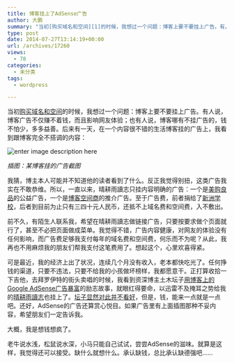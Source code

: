 ```yaml
---
title: 博客挂上了AdSense广告
author: 大鹏
summary: "当初[购买域名和空间][1]的时候，我想过一个问题：博客上要不要挂上广告。有人说，博客广告不仅赚不着钱，而且影响网友体验；也有人说，博客哪有不挂广告的，钱不怕少，多多益善。后来有一天，在一个内容很不错的生活博客挂的广告上，我看到跟博客完全不搭调的内容："
type: post
date: 2014-07-27T13:14:19+00:00
url: /archives/17260
views:
  - 78
categories:
  - 未分类
tags:
  - wordpress

---
```

当初[购买域名和空间][1]的时候，我想过一个问题：博客上要不要挂上广告。有人说，博客广告不仅赚不着钱，而且影响网友体验；也有人说，博客哪有不挂广告的，钱不怕少，多多益善。后来有一天，在一个内容很不错的生活博客挂的广告上，我看到跟博客完全不搭调的内容：

![enter image description here][2]

_插图：某博客挂的广告截图_

我猜，博主本人可能并不知道他的读者看到了什么。反正我觉得别扭，这类广告我实在不敢恭维。所以，一直以来，晴耕雨讀志只挂内容明确的广告：一个是[美购良品][3]的公益广告，一个是[博客空间商][4]的推介广告。至于广告费，前者捐给了[新洲学校][5]，后者到目前为止只有三四十元人民币，还抵不上域名费和空间费，入不敷出。

前不久，有陌生人联系我，希望在晴耕雨讀志做链接广告，只要按要求做个页面就行了，甚至不必把页面做成菜单。我觉得不错，广告内容健康，对网友的体验没有任何影响，而广告费足够我支付每年的域名费和空间费，何乐而不为呢？从此，我再也不用麻烦我的朋友们帮我支付这笔费用了。想起这个，心里欢喜得紧。

可是最近，我的经济上出了状况，连续几个月没有收入，老本都快吃光了。任何挣钱的渠道，只要不违法，只要不给我的小孩做坏榜样，我都愿意干。正打算收拾一下吉他，去拜罗伊特的街头卖唱的时候，我看到资深博主土木坛子[用博客上的Google AdSense广告暴富][6]的励志故事，就眼红得要命，以迅雷不及掩耳之势给我的[晴耕雨讀志][7]也挂上了。[坛子显然对此并不看好][8]，但是，钱，能来一点就是一点吧。还好，AdSense的广告还算赏心悦目。如果广告里有上面插图那种不妥内容，希望朋友们一定告诉我。

大概，我是想钱想疯了。

老牛说水浅，松鼠说水深，小马只能自己试试，尝尝AdSense的滋味。就算是这样，我觉得还可以接受。缺什么就想什么。承认缺钱，总比承认缺德强吧&#8230;&#8230;

 [1]: http://pzhao.org/archives/14537
 [2]: https://gwkpxq.bn1.livefilestore.com/y2pViZRyZtCojloC3z264J4YHTtzTur_A50RQghopsTRTpBcWgvjKsALrZ1ox3Q4H53-harA1POy8eACGGWFnX78DoDU_Ugu-RAh5BYAx_pZ4Q/2014-07-27_baiduads.jpg
 [3]: http://liangpin.us/
 [4]: http://pzhao.org/archives/15918
 [5]: https://tumutanzi.com/archives/12102
 [6]: https://tumutanzi.com/archives/12829
 [7]: http://pzhao.org/
 [8]: https://tumutanzi.com/archives/12836
